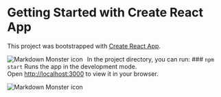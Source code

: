 # Getting Started with Create React App

This project was bootstrapped with [Create React App](https://github.com/facebook/create-react-app).


<img src="https://i.hizliresim.com/an2tdwu.png"
     alt="Markdown Monster icon"
     style="float: left; margin-right: 10px;" />
     
In the project directory, you can run: ### `npm start` Runs the app in the development mode.\
Open [http://localhost:3000](http://localhost:3000) to view it in your browser.
     
 <img src="https://i.hizliresim.com/gkladdw.png"
     alt="Markdown Monster icon"
     style="float: left; margin-right: 10px;" />
